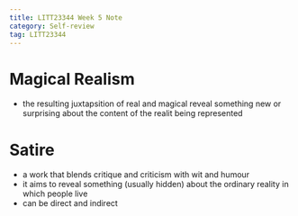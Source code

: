```yaml
---
title: LITT23344 Week 5 Note
category: Self-review
tag: LITT23344
---
```

# Magical Realism
* the resulting juxtapsition of real and magical reveal something new or surprising about the content of the realit being represented

# Satire
* a work that blends critique and criticism with wit and humour
* it aims to reveal something (usually hidden) about the ordinary reality in which people live
* can be direct and  indirect